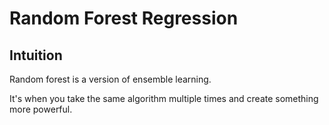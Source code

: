 # Random Forest Regression

## Intuition

Random forest is a version of ensemble learning.

It's when you take the same algorithm multiple times and create something more powerful.

